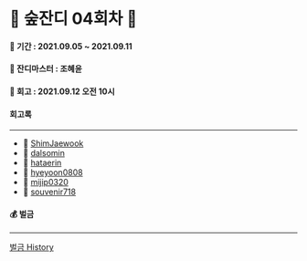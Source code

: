 # 🌲 숲잔디 04회차 🌲

#### 📆 기간 : 2021.09.05 ~ 2021.09.11

#### 👑 잔디마스터 : 조혜윤

#### 📌 회고 : 2021.09.12 오전 10시

#### 회고록

---

- 🌲 [ShimJaewook](https://github.com/jandifarm/forest-farm-history/blob/main/04%ED%9A%8C%EC%B0%A8/%ED%9A%8C%EA%B3%A0%EB%A1%9D/Shimjaewook.md)
- 🌲 [dalsomin](https://github.com/jandifarm/forest-farm-history/blob/main/04%ED%9A%8C%EC%B0%A8/%ED%9A%8C%EA%B3%A0%EB%A1%9D/dalsomin.md)
- 🌲 [hataerin](https://github.com/jandifarm/forest-farm-history/blob/main/04%ED%9A%8C%EC%B0%A8/%ED%9A%8C%EA%B3%A0%EB%A1%9D/hatearin.md)
- 🌲 [hyeyoon0808](https://github.com/jandifarm/forest-farm-history/blob/main/04%ED%9A%8C%EC%B0%A8/%ED%9A%8C%EA%B3%A0%EB%A1%9D/hyeyoon0808.md)
- 🌲 [mijip0320](https://github.com/jandifarm/forest-farm-history/blob/main/04%ED%9A%8C%EC%B0%A8/%ED%9A%8C%EA%B3%A0%EB%A1%9D/mijip0320.md)
- 🌲 [souvenir718](https://github.com/jandifarm/forest-farm-history/blob/main/04%ED%9A%8C%EC%B0%A8/%ED%9A%8C%EA%B3%A0%EB%A1%9D/souvenir718.md)

#### 💰 벌금

---

[벌금 History](https://github.com/jandifarm/forest-farm-history/blob/acfda288e2b62fd84475f0553c26d7c63d2db146/%EB%B2%8C%EA%B8%88%EA%B8%B0%EB%A1%9D.md)


